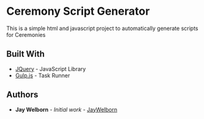 # Ceremony Script Generator

This is a simple html and javascript project to automatically generate scripts
for Ceremonies


## Built With

* [JQuery](https://jquery.com/) - JavaScript Library
* [Gulp.js](https://gulpjs.com/) - Task Runner


## Authors

* **Jay Welborn** - *Initial work* - [JayWelborn](https://github.com/jaywelborn)
